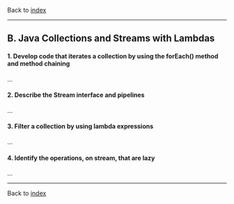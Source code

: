 Back to [index](README.md)

---
## B. Java Collections and Streams with Lambdas
#### 1.	Develop code that iterates a collection by using the forEach() method and method chaining
...
#### 2.	Describe the Stream interface and pipelines
...
#### 3.	Filter a collection by using lambda expressions
...
#### 4.	Identify the operations, on stream, that are lazy
...

---
Back to [index](README.md)
